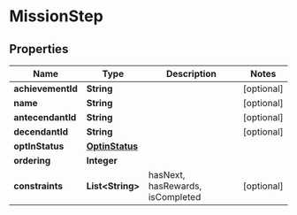 

# MissionStep


## Properties

Name | Type | Description | Notes
------------ | ------------- | ------------- | -------------
**achievementId** | **String** |  |  [optional]
**name** | **String** |  |  [optional]
**antecendantId** | **String** |  |  [optional]
**decendantId** | **String** |  |  [optional]
**optInStatus** | [**OptinStatus**](OptinStatus.md) |  | 
**ordering** | **Integer** |  | 
**constraints** | **List&lt;String&gt;** | hasNext, hasRewards, isCompleted |  [optional]



